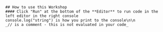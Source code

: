     ## How to use this Workshop
    #### Click "Run" at the bottom of the **Editor** to run code in the left editor in the right console
    console.log("string") is how you print to the console\n\n
    _// is a comment - this is not evaluated in your code_